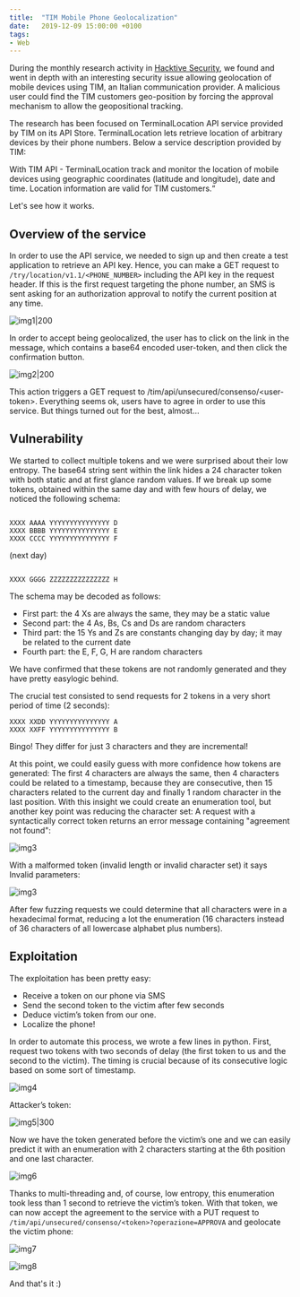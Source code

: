 ```yaml
---
title:  "TIM Mobile Phone Geolocalization"
date:   2019-12-09 15:00:00 +0100
tags: 
- Web
---
```


During the monthly research activity in [Hacktive Security](https://hacktivesecurity.com/), we found and went in depth with an interesting security issue allowing geolocation of mobile devices using TIM, an Italian communication provider. A malicious user could find the TIM customers geo-position by forcing the approval mechanism to allow the geopositional tracking. 

The research has been focused on TerminalLocation API service provided by TIM on its API Store.
TerminalLocation lets retrieve location of arbitrary devices by their phone numbers.
Below a service description provided by TIM:

With TIM API - TerminalLocation track and monitor the location of mobile devices using geographic coordinates (latitude and longitude), date and time. Location information are valid for TIM customers.“

Let's see how it works.

## Overview of the service

In order to use the API service, we needed to sign up and then create a test application to retrieve an API key.
Hence, you can make a GET request to `/try/location/v1.1/<PHONE_NUMBER>` including the API key in the request header. If this is the first request targeting the phone number, an SMS is sent asking for an authorization approval to notify the current position at any time.


![img1|200](/notes/images/tim/1.png)

In order to accept being geolocalized, the user has to click on the link in the message, which contains a base64 encoded user-token, and then click the confirmation button.

![img2|200](/notes/images/tim/2.png)

This action triggers a GET request to /tim/api/unsecured/consenso/\<user-token\>.
Everything seems ok, users have to agree in order to use this service. But things turned out for the best, almost...

## Vulnerability

We started to collect multiple tokens and we were surprised about their low entropy.
The base64 string sent within the link hides a 24 character token with both static and at first glance random values. If we break up some tokens, obtained within the same day and with few hours of delay, we noticed the following schema:  

```

XXXX AAAA YYYYYYYYYYYYYYY D  
XXXX BBBB YYYYYYYYYYYYYYY E  
XXXX CCCC YYYYYYYYYYYYYYY F  
```
(next day) 
```

XXXX GGGG ZZZZZZZZZZZZZZZ H  
```

The schema may be decoded as follows:
- First part: the 4 Xs are always the same, they may be a static value
- Second part: the 4 As, Bs, Cs and Ds are random characters
- Third part: the 15 Ys and Zs are constants changing day by day; it may be related to the current date
- Fourth part: the E, F, G, H are random characters

We have confirmed that these tokens are not randomly generated and they have pretty easylogic behind.

The crucial test consisted to send requests for 2 tokens in a very short period of time (2 seconds):

```
XXXX XXDD YYYYYYYYYYYYYYY A  
XXXX XXFF YYYYYYYYYYYYYYY B
```


Bingo!
They differ for just 3 characters and they are incremental!

At this point, we could easily guess with more confidence how tokens are generated: The first 4 characters are always the same, then 4 characters could be related to a timestamp, because they are consecutive, then 15 characters related to the current day and finally 1 random character in the last position.
With this insight we could create an enumeration tool, but another key point was reducing the character set:
A request with a syntactically correct token returns an error message containing "agreement not found":

![img3](/notes/images/tim/3.png)

With a malformed token (invalid length or invalid character set) it says Invalid parameters:

![img3](/notes/images/tim/4.png)

After few fuzzing requests we could determine that all characters were in a hexadecimal format, reducing a lot the enumeration (16 characters instead of 36 characters of all lowercase alphabet plus numbers).

## Exploitation

The exploitation has been pretty easy:
- Receive a token on our phone via SMS
- Send the second token to the victim after few seconds
- Deduce victim’s token from our one.
- Localize the phone!

In order to automate this process, we wrote a few lines in python.
First, request two tokens with two seconds of delay (the first token to us and the second to the victim).
The timing is crucial because of its consecutive logic based on some sort of timestamp.

![img4](/notes/images/tim/5.png)

Attacker’s token:


![img5|300](/notes/images/tim/6.png)


Now we have the token generated before the victim’s one and we can easily predict it with an enumeration with 2 characters starting at the 6th position and one last character.

![img6](/notes/images/tim/7.png)

Thanks to multi-threading and, of course, low entropy, this enumeration took less than 1 second to retrieve the victim’s token.
With that token, we can now accept the agreement to the service with a PUT request to `/tim/api/unsecured/consenso/<token>?operazione=APPROVA` and geolocate the victim phone:

![img7](/notes/images/tim/8.png)

![img8](/notes/images/tim/8.png)


And that's it :)